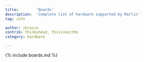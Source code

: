 ```yaml
---
title:        'Boards'
description:  'Complete list of hardware supported by Marlin'
tag: info

author: jbrazio
contrib: thinkyhead, thisiskeithb
category: hardware

---
```

{% include boards.md %}
